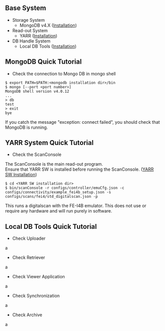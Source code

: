 ## Base System
* Storage System
  * MongoDB v4.X ([Installation](https://docs.mongodb.com/manual/installation/))
* Read-out System
  * YARR ([Installation](https://yarr.readthedocs.io/en/latest/install/))
* DB Handle System
  * Local DB Tools ([Installation]())

## MongoDB Quick Tutorial

* Check the connection to Mongo DB in mongo shell

```
$ export PATH=$PATH:<mongodb installation dir>/bin
$ mongo [--port <port number>]
MongoDB shell version v4.0.12
...
> db
test
> exit
bye
```

If you catch the message "exception: connect failed", you should check that MongoDB is running.

## YARR System Quick Tutorial

* Check the ScanConsole

The ScanConsole is the main read-out program. <br>
Ensure that YARR SW is installed before running the ScanConsole. ([YARR SW Installation](https://yarr.readthedocs.io/en/latest/install/))

```
$ cd <YARR SW installation dir>
$ bin/scanConsole -r configs/controller/emuCfg.json -c configs/connectivity/example_fei4b_setup.json -s configs/scans/fei4/std_digitalscan.json -p
```

This runs a digitalscan with the FE-I4B emulator. This does not use or require any hardware and will run purely in software.

## Local DB Tools Quick Tutorial

* Check Uploader

a

* Check Retriever

a

* Check Viewer Application

a

* Check Synchronization

a

* Check Archive 

a
